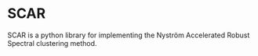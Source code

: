 # SCAR
SCAR is a python library for implementing the Nyström Accelerated Robust Spectral clustering method.
